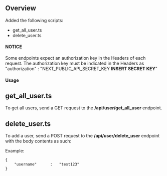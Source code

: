## Overview
Added the following scripts:
- get_all_user.ts
- delete_user.ts

#### NOTICE
Some endpoints expect an authorization key in the Headers of each request. The authorization key must be indicated in the Headers as "authorization" : "NEXT_PUBLIC_API_SECRET_KEY **INSERT SECRET KEY**"

#### Usage
## get_all_user.ts
To get all users, send a GET request to the **/api/user/get_all_user** endpoint.

## delete_user.ts
To add a user, send a POST request to the **/api/user/delete_user** endpoint with the body contents as such:

Example:

```
{
    "username"      :   "test123"
}
```